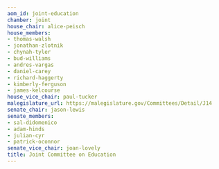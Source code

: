 ```yaml
---
aom_id: joint-education
chamber: joint
house_chair: alice-peisch
house_members:
- thomas-walsh
- jonathan-zlotnik
- chynah-tyler
- bud-williams
- andres-vargas
- daniel-carey
- richard-haggerty
- kimberly-ferguson
- james-kelcourse
house_vice_chair: paul-tucker
malegislature_url: https://malegislature.gov/Committees/Detail/J14
senate_chair: jason-lewis
senate_members:
- sal-didomenico
- adam-hinds
- julian-cyr
- patrick-oconnor
senate_vice_chair: joan-lovely
title: Joint Committee on Education
---
```

